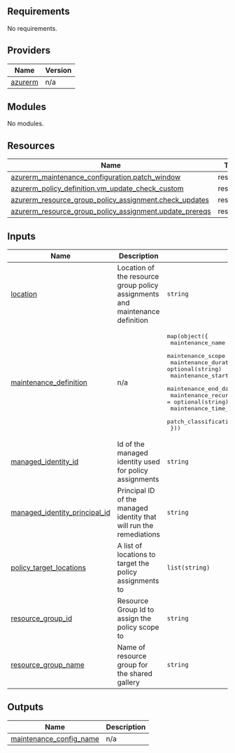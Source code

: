 <!-- BEGIN_TF_DOCS -->
## Requirements

No requirements.

## Providers

| Name | Version |
|------|---------|
| <a name="provider_azurerm"></a> [azurerm](#provider\_azurerm) | n/a |

## Modules

No modules.

## Resources

| Name | Type |
|------|------|
| [azurerm_maintenance_configuration.patch_window](https://registry.terraform.io/providers/hashicorp/azurerm/latest/docs/resources/maintenance_configuration) | resource |
| [azurerm_policy_definition.vm_update_check_custom](https://registry.terraform.io/providers/hashicorp/azurerm/latest/docs/resources/policy_definition) | resource |
| [azurerm_resource_group_policy_assignment.check_updates](https://registry.terraform.io/providers/hashicorp/azurerm/latest/docs/resources/resource_group_policy_assignment) | resource |
| [azurerm_resource_group_policy_assignment.update_prereqs](https://registry.terraform.io/providers/hashicorp/azurerm/latest/docs/resources/resource_group_policy_assignment) | resource |

## Inputs

| Name | Description | Type | Default | Required |
|------|-------------|------|---------|:--------:|
| <a name="input_location"></a> [location](#input\_location) | Location of the resource group policy assignments and maintenance definition | `string` | n/a | yes |
| <a name="input_maintenance_definition"></a> [maintenance\_definition](#input\_maintenance\_definition) | n/a | <pre>map(object({<br/>    maintenance_name                 = string<br/>    maintenance_scope                = string<br/>    maintenance_duration             = optional(string)<br/>    maintenance_start_date_time      = string<br/>    maintenance_end_date_time        = optional(string)<br/>    maintenance_recurrence           = optional(string)<br/>    maintenance_time_zone            = string<br/>    patch_classifications_to_include = list(string)<br/>  }))</pre> | n/a | yes |
| <a name="input_managed_identity_id"></a> [managed\_identity\_id](#input\_managed\_identity\_id) | Id of the managed identity used for policy assignments | `string` | n/a | yes |
| <a name="input_managed_identity_principal_id"></a> [managed\_identity\_principal\_id](#input\_managed\_identity\_principal\_id) | Principal ID of the managed identity that will run the remediations | `string` | n/a | yes |
| <a name="input_policy_target_locations"></a> [policy\_target\_locations](#input\_policy\_target\_locations) | A list of locations to target the policy assignments to | `list(string)` | n/a | yes |
| <a name="input_resource_group_id"></a> [resource\_group\_id](#input\_resource\_group\_id) | Resource Group Id to assign the policy scope to | `string` | n/a | yes |
| <a name="input_resource_group_name"></a> [resource\_group\_name](#input\_resource\_group\_name) | Name of resource group for the shared gallery | `string` | n/a | yes |

## Outputs

| Name | Description |
|------|-------------|
| <a name="output_maintenance_config_name"></a> [maintenance\_config\_name](#output\_maintenance\_config\_name) | n/a |
<!-- END_TF_DOCS -->